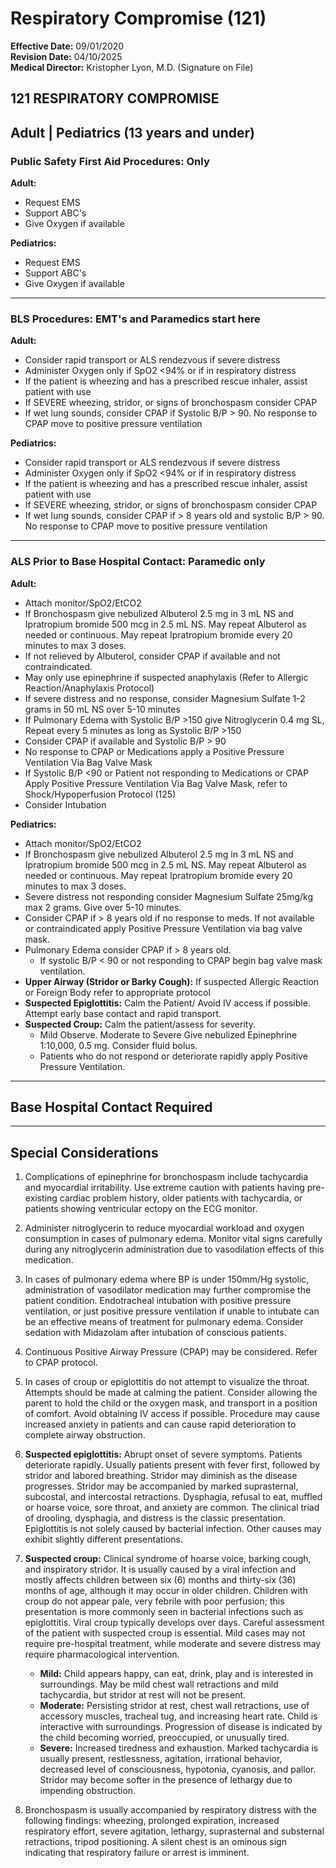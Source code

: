 # Respiratory Compromise (121)

**Effective Date:** 09/01/2020  
**Revision Date:** 04/10/2025  
**Medical Director:** Kristopher Lyon, M.D. (Signature on File)

## 121 RESPIRATORY COMPROMISE

## Adult | Pediatrics (13 years and under)

### Public Safety First Aid Procedures: Only

**Adult:**
- Request EMS
- Support ABC's
- Give Oxygen if available

**Pediatrics:**
- Request EMS
- Support ABC's
- Give Oxygen if available

---

### BLS Procedures: EMT's and Paramedics start here

**Adult:**
- Consider rapid transport or ALS rendezvous if severe distress
- Administer Oxygen only if SpO2 <94% or if in respiratory distress
- If the patient is wheezing and has a prescribed rescue inhaler, assist patient with use
- If SEVERE wheezing, stridor, or signs of bronchospasm consider CPAP
- If wet lung sounds, consider CPAP if Systolic B/P > 90. No response to CPAP move to positive pressure ventilation

**Pediatrics:**
- Consider rapid transport or ALS rendezvous if severe distress
- Administer Oxygen only if SpO2 <94% or if in respiratory distress
- If the patient is wheezing and has a prescribed rescue inhaler, assist patient with use
- If SEVERE wheezing, stridor, or signs of bronchospasm consider CPAP
- If wet lung sounds, consider CPAP if > 8 years old and systolic B/P > 90. No response to CPAP move to positive pressure ventilation

---

### ALS Prior to Base Hospital Contact: Paramedic only

**Adult:**
- Attach monitor/SpO2/EtCO2
- If Bronchospasm give nebulized Albuterol 2.5 mg in 3 mL NS and Ipratropium bromide 500 mcg in 2.5 mL NS. May repeat Albuterol as needed or continuous. May repeat Ipratropium bromide every 20 minutes to max 3 doses.
- If not relieved by Albuterol, consider CPAP if available and not contraindicated.
- May only use epinephrine if suspected anaphylaxis (Refer to Allergic Reaction/Anaphylaxis Protocol)
- If severe distress and no response, consider Magnesium Sulfate 1-2 grams in 50 mL NS over 5-10 minutes
- If Pulmonary Edema with Systolic B/P >150 give Nitroglycerin 0.4 mg SL, Repeat every 5 minutes as long as Systolic B/P >150
- Consider CPAP if available and Systolic B/P > 90
- No response to CPAP or Medications apply a Positive Pressure Ventilation Via Bag Valve Mask
- If Systolic B/P <90 or Patient not responding to Medications or CPAP Apply Positive Pressure Ventilation Via Bag Valve Mask, refer to Shock/Hypoperfusion Protocol (125)
- Consider Intubation

**Pediatrics:**
- Attach monitor/SpO2/EtCO2
- If Bronchospasm give nebulized Albuterol 2.5 mg in 3 mL NS and Ipratropium bromide 500 mcg in 2.5 mL NS. May repeat Albuterol as needed or continuous. May repeat Ipratropium bromide every 20 minutes to max 3 doses.
- Severe distress not responding consider Magnesium Sulfate 25mg/kg max 2 grams. Give over 5-10 minutes.
- Consider CPAP if > 8 years old if no response to meds. If not available or contraindicated apply Positive Pressure Ventilation via bag valve mask.
- Pulmonary Edema consider CPAP if > 8 years old.
  - If systolic B/P < 90 or not responding to CPAP begin bag valve mask ventilation.
- **Upper Airway (Stridor or Barky Cough):** If suspected Allergic Reaction or Foreign Body refer to appropriate protocol
- **Suspected Epiglottitis:** Calm the Patient/ Avoid IV access if possible. Attempt early base contact and rapid transport.
- **Suspected Croup:** Calm the patient/assess for severity.
  - Mild Observe. Moderate to Severe Give nebulized Epinephrine 1:10,000, 0.5 mg. Consider fluid bolus.
  - Patients who do not respond or deteriorate rapidly apply Positive Pressure Ventilation.

---

## Base Hospital Contact Required

---

## Special Considerations

1. Complications of epinephrine for bronchospasm include tachycardia and myocardial irritability. Use extreme caution with patients having pre-existing cardiac problem history, older patients with tachycardia, or patients showing ventricular ectopy on the ECG monitor.

2. Administer nitroglycerin to reduce myocardial workload and oxygen consumption in cases of pulmonary edema. Monitor vital signs carefully during any nitroglycerin administration due to vasodilation effects of this medication.

3. In cases of pulmonary edema where BP is under 150mm/Hg systolic, administration of vasodilator medication may further compromise the patient condition. Endotracheal intubation with positive pressure ventilation, or just positive pressure ventilation if unable to intubate can be an effective means of treatment for pulmonary edema. Consider sedation with Midazolam after intubation of conscious patients.

4. Continuous Positive Airway Pressure (CPAP) may be considered. Refer to CPAP protocol.

5. In cases of croup or epiglottitis do not attempt to visualize the throat. Attempts should be made at calming the patient. Consider allowing the parent to hold the child or the oxygen mask, and transport in a position of comfort. Avoid obtaining IV access if possible. Procedure may cause increased anxiety in patients and can cause rapid deterioration to complete airway obstruction.

6. **Suspected epiglottitis:** Abrupt onset of severe symptoms. Patients deteriorate rapidly. Usually patients present with fever first, followed by stridor and labored breathing. Stridor may diminish as the disease progresses. Stridor may be accompanied by marked suprasternal, subcostal, and intercostal retractions. Dysphagia, refusal to eat, muffled or hoarse voice, sore throat, and anxiety are common. The clinical triad of drooling, dysphagia, and distress is the classic presentation. Epiglottitis is not solely caused by bacterial infection. Other causes may exhibit slightly different presentations.

7. **Suspected croup:** Clinical syndrome of hoarse voice, barking cough, and inspiratory stridor. It is usually caused by a viral infection and mostly affects children between six (6) months and thirty-six (36) months of age, although it may occur in older children. Children with croup do not appear pale, very febrile with poor perfusion; this presentation is more commonly seen in bacterial infections such as epiglottitis. Viral croup typically develops over days. Careful assessment of the patient with suspected croup is essential. Mild cases may not require pre-hospital treatment, while moderate and severe distress may require pharmacological intervention.
   - **Mild:** Child appears happy, can eat, drink, play and is interested in surroundings. May be mild chest wall retractions and mild tachycardia, but stridor at rest will not be present.
   - **Moderate:** Persisting stridor at rest, chest wall retractions, use of accessory muscles, tracheal tug, and increasing heart rate. Child is interactive with surroundings. Progression of disease is indicated by the child becoming worried, preoccupied, or unusually tired.
   - **Severe:** Increased tiredness and exhaustion. Marked tachycardia is usually present, restlessness, agitation, irrational behavior, decreased level of consciousness, hypotonia, cyanosis, and pallor. Stridor may become softer in the presence of lethargy due to impending obstruction.

8. Bronchospasm is usually accompanied by respiratory distress with the following findings: wheezing, prolonged expiration, increased respiratory effort, severe agitation, lethargy, suprasternal and substernal retractions, tripod positioning. A silent chest is an ominous sign indicating that respiratory failure or arrest is imminent.

